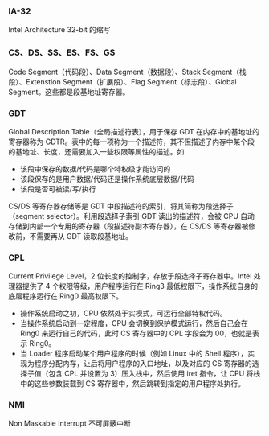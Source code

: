 ### IA-32

Intel Architecture 32-bit 的缩写

### CS、DS、SS、ES、FS、GS

Code Segment（代码段）、Data Segment（数据段）、Stack Segment（栈段）、Extenstion Segment（扩展段）、Flag Segment（标志段）、Global Segment。这些都是段基地址寄存器。

### GDT

Global Description Table（全局描述符表），用于保存 GDT 在内存中的基地址的寄存器称为 GDTR。表中的每一项称为一个描述符，其不但描述了内存中某个段的基地址、长度，还需要加入一些权限等属性的描述。如

- 该段中保存的数据/代码是哪个特权级才能访问的
- 该段保存的是用户数据/代码还是操作系统底层数据/代码
- 该段是否可被读/写/执行

CS/DS 等寄存器存储等是 GDT 中段描述符的索引，将其简称为段选择子（segment selector）。利用段选择子索引 GDT 读出的描述符，会被 CPU 自动存储到内部一个专用的寄存器（段描述符副本寄存器），在 CS/DS 等寄存器被修改前，不需要再从 GDT 读取段基地址。

### CPL

Current Privilege Level，2 位长度的控制字，存放于段选择子寄存器中。Intel 处理器提供了 4 个权限等级，用户程序运行在 Ring3 最低权限下，操作系统自身的底层程序运行在 Ring0 最高权限下。

- 操作系统启动之初，CPU 依然处于实模式，可运行全部特权代码。
- 当操作系统启动到一定程度，CPU 会切换到保护模式运行，然后自己会在 Ring0 来运行自己的代码，此时 CS 寄存器中的 CPL 字段会为 00，也就是表示 Ring0。
- 当 Loader 程序启动某个用户程序的时候（例如 Linux 中的 Shell 程序），实现为程序分配内存，让后将用户程序的入口地址，以及对应的 CS 寄存器的选择子值（包含 CPL 并设置为 3）压入栈中，然后使用 iret 指令，让 CPU 将栈中的这些参数装载到 CS 寄存器中，然后跳转到指定的用户程序处执行。

### NMI

Non Maskable Interrupt 不可屏蔽中断